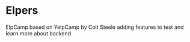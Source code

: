 # Elpers
ElpCamp based on YelpCamp by Colt Steele adding features to test and learn more about backend
